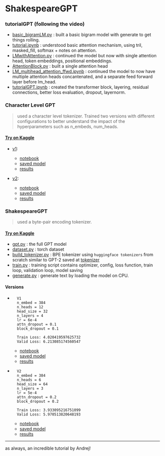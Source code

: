 # ShakespeareGPT

### tutorialGPT (following the video)

- [basic_bigramLM.py](./tutorialGPT/basic_bigramLM.py) : built a basic bigram model with generate to get things rolling.
- [tutorial.ipynb](./tutorialGPT/tutorial.ipynb) : understood basic attention mechanism, using tril, masked_fill, softmax + notes on attention.
- [LMwithAttention.py](./tutorialGPT/LMwithAttention.py) : continued the model but now with single attention head, token embeddings, positional embeddings.
- [AttentionBlock.py](./tutorialGPT/AttentionBlock.py) : built a single attention head
- [LM_multihead_attention_ffwd.ipynb](./tutorialGPT/LM_multihead_attention_ffwd.ipynb) : continued the model to now have multiple attention heads concantenated, and a separate feed forward layer before lm_head.
- [tutorialGPT.ipynb](./tutorialGPT/tutorialGPT.ipynb) : created the transformer block, layering, residual connections, better loss evaluation, dropout, layernorm.

### Character Level GPT

> used a character level tokenizer. Trained two versions with different configurations to better understand the impact of the hyperparameters such as n_embeds, num_heads.

#### **[Try on Kaggle](https://www.kaggle.com/code/shreydan/shakespearegpt-character-level)**

- [v1](./character_level_GPT/v1/):
  - [notebook](./character_level_GPT/v1/GPT_character_level_v1_trained.ipynb)
  - [saved model](./character_level_GPT/v1/shakespareGPT)
  - [results](./character_level_GPT/v1/generated.txt)

- [v2](./character_level_GPT/v2/):
  - [notebook](./character_level_GPT/v2/GPT_character_level_v2_trained.ipynb)
  - [saved model](./character_level_GPT/v2/shakespareGPT)
  - [results](./character_level_GPT/v2/generated.txt)

### ShakespeareGPT

> used a byte-pair encoding tokenizer.

#### **[Try on Kaggle](https://www.kaggle.com/code/shreydan/shakespearegpt)**

- [gpt.py](./gpt.py) : the full GPT model
- [dataset.py](./dataset.py) : torch dataset
- [build_tokenizer.py](./build_tokenizer.py) : BPE tokenizer using `huggingface tokenizers` from scratch similar to GPT-2 saved at [tokenizer](./tokenizer/)
- [train.py](./train.py) : training script contains optimizer, config, loss function, train loop, validation loop, model saving
- [generate.py](./generate.py) : generate text by loading the model on CPU.

#### **Versions**

- ``` 
    V1
    n_embed = 384
    n_heads = 12
    head_size = 32
    n_layers = 4
    lr = 6e-4
    attn_dropout = 0.1
    block_dropout = 0.1

    Train Loss: 4.020419597625732
    Valid Loss: 6.213085174560547
  ```
  - [notebook](./saved/v1/shakespearegpt_v1.ipynb)
  - [saved model](./saved/v1/shakespeareGPT/)
  - [results](./saved/v1/generated.txt)

- ``` 
    V2
    n_embed = 384
    n_heads = 6
    head_size = 64
    n_layers = 3
    lr = 5e-4
    attn_dropout = 0.2
    block_dropout = 0.2

    Train Loss: 3.933095216751099 
    Valid Loss: 5.970513820648193
  ```
  - [notebook](./saved/v2/shakespearegpt_v2.ipynb)
  - [saved model](./saved/v2/shakespeareGPT/)
  - [results](./saved/v2/generated.txt)



---

as always, an incredible tutorial by Andrej!